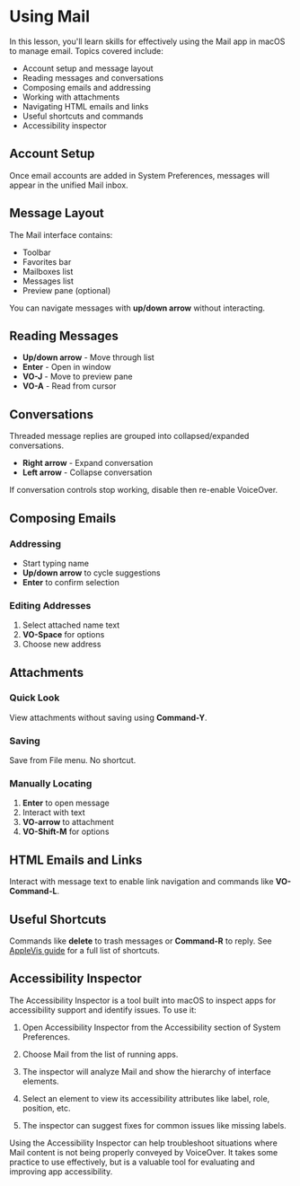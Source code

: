 # Using Mail

In this lesson, you'll learn skills for effectively using the Mail app in macOS to manage email. Topics covered include:

- Account setup and message layout
- Reading messages and conversations  
- Composing emails and addressing  
- Working with attachments
- Navigating HTML emails and links
- Useful shortcuts and commands
- Accessibility inspector

## Account Setup

Once email accounts are added in System Preferences, messages will appear in the unified Mail inbox.

## Message Layout

The Mail interface contains:

- Toolbar
- Favorites bar
- Mailboxes list
- Messages list
- Preview pane (optional)

You can navigate messages with **up/down arrow** without interacting.

## Reading Messages

- **Up/down arrow** - Move through list
- **Enter** - Open in window
- **VO-J** - Move to preview pane
- **VO-A** - Read from cursor

## Conversations

Threaded message replies are grouped into collapsed/expanded conversations.

- **Right arrow** - Expand conversation
- **Left arrow** - Collapse conversation

If conversation controls stop working, disable then re-enable VoiceOver.

## Composing Emails

### Addressing

- Start typing name
- **Up/down arrow** to cycle suggestions
- **Enter** to confirm selection

### Editing Addresses

1. Select attached name text
2. **VO-Space** for options
3. Choose new address

## Attachments

### Quick Look

View attachments without saving using **Command-Y**.

### Saving

Save from File menu. No shortcut.

### Manually Locating

1. **Enter** to open message
2. Interact with text
3. **VO-arrow** to attachment
4. **VO-Shift-M** for options

## HTML Emails and Links

Interact with message text to enable link navigation and commands like **VO-Command-L**.

## Useful Shortcuts

Commands like **delete** to trash messages or **Command-R** to reply. See [AppleVis guide](https://www.applevis.com/guides/macos-mail-keyboard-commands) for a full list of shortcuts.

## Accessibility Inspector

The Accessibility Inspector is a tool built into macOS to inspect apps for accessibility support and identify issues. To use it:

1. Open Accessibility Inspector from the Accessibility section of System Preferences.

2. Choose Mail from the list of running apps.

3. The inspector will analyze Mail and show the hierarchy of interface elements.

4. Select an element to view its accessibility attributes like label, role, position, etc.

5. The inspector can suggest fixes for common issues like missing labels.

Using the Accessibility Inspector can help troubleshoot situations where Mail content is not being properly conveyed by VoiceOver. It takes some practice to use effectively, but is a valuable tool for evaluating and improving app accessibility.
